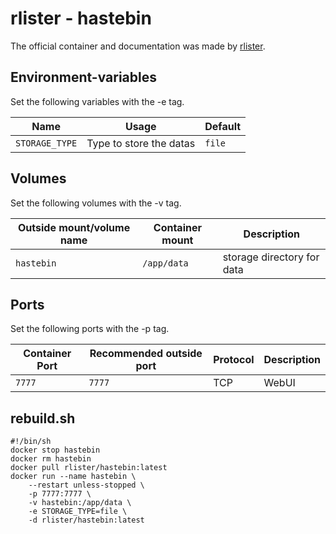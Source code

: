 # rlister - hastebin

The official container and documentation was made by [rlister](https://hub.docker.com/r/rlister/hastebin).

## Environment-variables

Set the following variables with the -e tag.

| Name           | Usage                   | Default |
| -------------- | ----------------------- | ------- |
| `STORAGE_TYPE` | Type to store the datas | `file`  |

## Volumes

Set the following volumes with the -v tag.

| Outside mount/volume name | Container mount | Description                |
| ------------------------- | --------------- | -------------------------- |
| `hastebin`                | `/app/data`     | storage directory for data |

## Ports

Set the following ports with the -p tag.

| Container Port | Recommended outside port | Protocol | Description |
| -------------- | ------------------------ | -------- | ----------- |
| `7777`         | `7777`                   | TCP      | WebUI       |

## rebuild.sh

```shell
#!/bin/sh
docker stop hastebin
docker rm hastebin
docker pull rlister/hastebin:latest
docker run --name hastebin \
    --restart unless-stopped \
    -p 7777:7777 \
    -v hastebin:/app/data \
    -e STORAGE_TYPE=file \
    -d rlister/hastebin:latest
```
